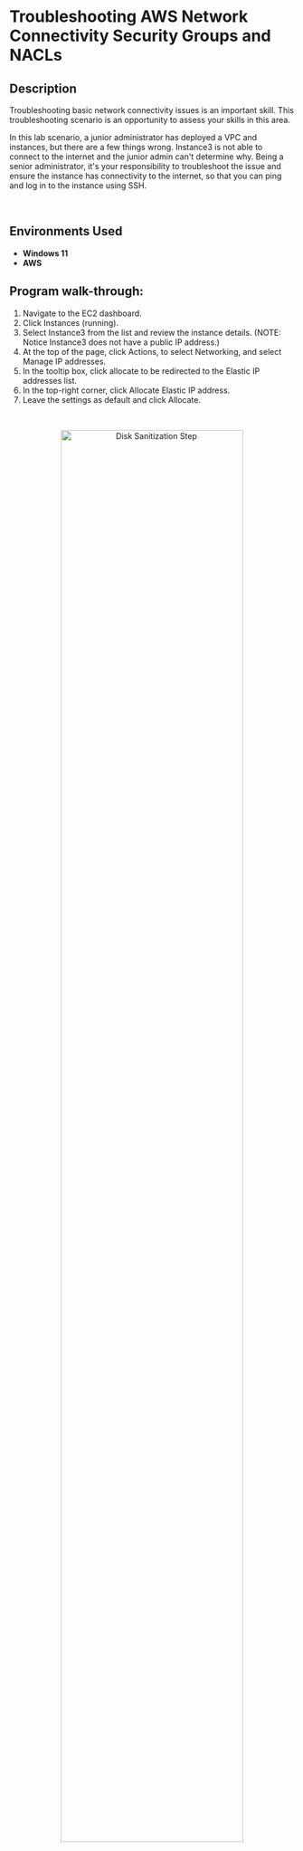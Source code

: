 <h1>Troubleshooting AWS Network Connectivity Security Groups and NACLs</h1>


<h2>Description</h2>
Troubleshooting basic network connectivity issues is an important skill. This troubleshooting scenario is an opportunity to assess your skills in this area.

In this lab scenario, a junior administrator has deployed a VPC and instances, but there are a few things wrong. Instance3 is not able to connect to the internet and the junior admin can't determine why. Being a senior administrator, it's your responsibility to troubleshoot the issue and ensure the instance has connectivity to the internet, so that you can ping and log in to the instance using SSH.

<br />

<h2>Environments Used </h2>

- <b>Windows 11</b>
- <b>AWS</b>
  
<h2>Program walk-through:</h2>

1. Navigate to the EC2 dashboard.
2. Click Instances (running).
3. Select Instance3 from the list and review the instance details. (NOTE: Notice Instance3 does not have a public IP address.)
4. At the top of the page, click Actions, to select Networking, and select Manage IP addresses.
5. In the tooltip box, click allocate to be redirected to the Elastic IP addresses list.
6. In the top-right corner, click Allocate Elastic IP address.
7. Leave the settings as default and click Allocate.
 <br/>
 
<p align="center">
<img src="https://i.imgur.com/wlwMIgu.png" height="80%" width="80%" alt="Disk Sanitization Step"/>
</p>

<br />
<br />

Select the IP address and click the Actions dropdown menu to select Associate Elastic IP address. <br/>
For Instance, select Instance3 and click Associate.

 <br/>
 
<p align="center">
<img src="https://i.imgur.com/01h1ERs.png" height="80%" width="80%" alt="Disk Sanitization Step"/>
</p>

<br />
<br />

Copy the public IP address of Instance 3 and attempt to ping the instance from either your own local terminal or ssh into Instance 1 to do the ping test

 <br/>
 
<p align="center">
<img src="https://i.imgur.com/XVZCHw2.png" height="80%" width="80%" alt="Disk Sanitization Step"/>
</p>

<br />
<br />

1. Navigate back to AWS Instances page.
2. Select Instance3 from the list of instances.
3. Click Security tab to review the associated security group.
4. Review the security group details.
5. In the left-hand menu, click Security Groups.
6. Scroll to Security group name and expand the field to locate EC2SecurityGroup3.
7. Click Inbound rules tab to view the allow and deny inbound rules.
8. Click Outbound rules tab to view the allow and deny outbound rules.


 <br/>
 
<p align="center">
<img src="https://i.imgur.com/oJrXVro.png" height="80%" width="80%" alt="Disk Sanitization Step"/>
<img src="https://i.imgur.com/OYcmOFm.png" height="80%" width="80%" alt="Disk Sanitization Step"/>
</p>

<br />
<br />

1. In the left-hand menu, click Instances.
2. Select Instance3 and click Networking tab to view the private subnet IP address.
3. In a new tab, navigate to VPC.
4. In the left-hand menu, click Subnets to find the private subnet IP address that matches Instance3.
5. Select PublicSubnet4 and click Network ACL tab.
6. Click on the link next to Network ACL.
7. Click Inbound rules tab to view the allow and deny inbound rules.
8. Click Outbound rules tab to view the allow and deny outbound rules.

 <br/>
 
<p align="center">
<img src="https://i.imgur.com/8JE03tC.png" height="80%" width="80%" alt="Disk Sanitization Step"/>
</p>

<br />
<br />

1. Select Public3-NACL.
2. Click Inbound rules tab to view the allow and deny inbound rules.
3. Click Outbound rules tab to view the allow and deny outbound rules.


 <br/>
 
<p align="center">
<img src="https://i.imgur.com/iUeEp51.png" height="80%" width="80%" alt="Disk Sanitization Step"/>
<img src="https://i.imgur.com/cffmZ9g.png" height="80%" width="80%" alt="Disk Sanitization Step"/>
</p>

<br />
<br />

1. In the left-hand menu, click Subnets and select PublicSubnet4.
2. Click Network ACL tab and click Edit network ACL association.
3. For Network ACL ID, select Public3-NACL from the dropdown menu.
4. Click Save.

 <br/>
 
<p align="center">
<img src="https://i.imgur.com/vb7jYMC.png" height="80%" width="80%" alt="Disk Sanitization Step"/>
</p>

<br />
<br />

Navigate back to the terminal to verify ping results. It should still fail.

 <br/>
 
<p align="center">
<img src="https://i.imgur.com/CX0VUlI.png" height="80%" width="80%" alt="Disk Sanitization Step"/>
</p>

<br />
<br />

1. Navigate back to the AWS Subnets page and click Route table tab to view the associated route table, Private3-RT.
2. Click Edit route table association.
3. For Route table ID, select Public3-RT from the dropdown menu.
4. Click Save.


 <br/>
 
<p align="center">
<img src="https://i.imgur.com/DpasP7d.png" height="80%" width="80%" alt="Disk Sanitization Step"/>
</p>

<br />
<br />

Navigate back to the terminal to confirm successful ping results. It should ping this time.


 <br/>
 
<p align="center">
<img src="https://i.imgur.com/INTre5A.png" height="80%" width="80%" alt="Disk Sanitization Step"/>
</p>

<br />
<br />
